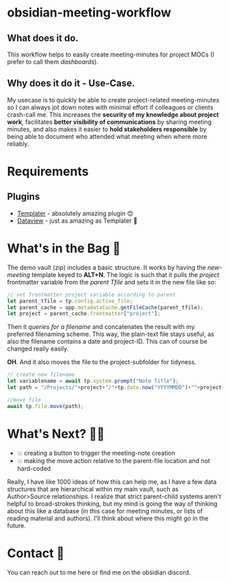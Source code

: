 # obsidian-meeting-workflow

## What does it do.

This workflow helps to easily create meeting-minutes for project MOCs (I prefer to call them *dashboards*).

## Why does it do it - Use-Case.

My usecase is to quickly be able to create project-related meeting-minutes so I can always jot down notes with minimal effort if colleagues or clients crash-call me. This increases the **security of my knowledge about project work**, facilitates **better visibility of communications** by sharing meeting minutes, and also makes it easier to **hold stakeholders responsible** by being able to document who attended what meeting when where more reliably.

# Requirements

## Plugins

- [Templater](https://github.com/SilentVoid13/Templater) - absolutely amazing plugin 😍
- [Dataview](https://github.com/blacksmithgu/obsidian-dataview) - just as amazing as Templater 🎉

# What's in the Bag 🥓

The demo vault (zip) includes a basic structure. It works by having the *new-meeting* template keyed to **ALT+N**. The logic is such that it pulls the *project* frontmatter variable from the *parent Tfile* and sets it in the new file like so:

~~~ javascript
// set frontmatter project variable according to parent
let parent_tfile = tp.config.active_file;
let parent_cache = app.metadataCache.getFileCache(parent_tfile);
let project = parent_cache.frontmatter["project"];
~~~

Then it *queries for a filename* and concatenates the result with my preferred filenaming scheme. This way, the plain-text file stays useful, as also the filename contains a date and project-ID. This can of course be changed really easily. 

**OH**. And it also moves the file to the project-subfolder for tidyness.

~~~ javascript
// create new filename
let variablename = await tp.system.prompt("Note Title");
let path = "/Projects/"+project+"/"+tp.date.now("YYYYMMDD")+""+project+"_"+variable_name;

//move file
await tp.file.move(path);
~~~

# What's Next? 🤷‍♂️

- 💥 creating a button to trigger the meeting-note creation
- 💥 making the move action relative to the parent-file location and not hard-coded

Really, I have like 1000 ideas of how this can help me, as I have a few data structures that are hierarchical within my main vault, such as Author>Source relationships. I realize that strict parent-child systems aren't helpful to broad-strokes thinking, but my mind is going the way of thinking about this like a database (in this case for meeting minutes, or lists of reading material and authors). I'll think about where this might go in the future.

# Contact 📨

You can reach out to me here or find me on the obsidian discord.
